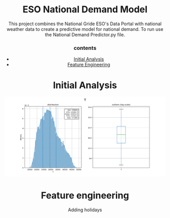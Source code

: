 <center>
<h1 align="center"> ESO National Demand Model</h1>

<p align="center">
 This project combines the National Gride ESO's Data Portal with national weather data to create a predictive model for national demand. To run use the National Demand Predictor.py file. 
</p>
<h3>contents</h3>

<!--ts-->
   * [Initial Analysis](#Initial-Analysis)
   * [Feature Engineering](#Feature-engineering)
<!--te-->

Initial Analysis
============

<p align="center">
 <img src="https://raw.githubusercontent.com/wisespira/ESO-National-Demand-Model/master/probability%20distribution%20of%20National%20Demand.png">
</p>


Feature engineering
============

Adding holidays
